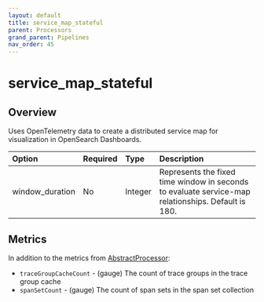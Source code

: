 ```yaml
---
layout: default
title: service_map_stateful
parent: Processors
grand_parent: Pipelines
nav_order: 45
---
```


# service_map_stateful

## Overview

Uses OpenTelemetry data to create a distributed service map for visualization in OpenSearch Dashboards.

Option | Required | Type | Description
:--- | :--- | :--- | :---
window_duration | No | Integer | Represents the fixed time window in seconds to evaluate service-map relationships. Default is 180.

<!---## Configuration

Content will be added to this section.--->

## Metrics
In addition to the metrics from [AbstractProcessor](https://github.com/opensearch-project/data-prepper/blob/main/data-prepper-api/src/main/java/org/opensearch/dataprepper/model/processor/AbstractProcessor.java):

* `traceGroupCacheCount` - (gauge) The count of trace groups in the trace group cache
* `spanSetCount` - (gauge) The count of span sets in the span set collection